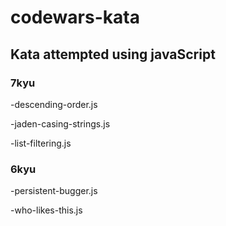 # codewars-kata

## Kata attempted using javaScript

### 7kyu
-descending-order.js

-jaden-casing-strings.js

-list-filtering.js

### 6kyu
-persistent-bugger.js

-who-likes-this.js
